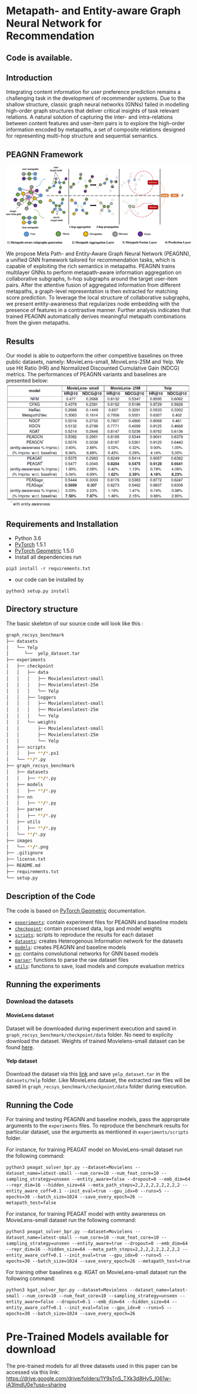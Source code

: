 # Metapath- and Entity-aware Graph Neural Network for Recommendation
## Code is available.

## Introduction

Integrating content information for user preference prediction remains a challenging task in the development of recommender systems.
Due to the shallow structure, classic graph neural networks (GNNs) failed in modelling high-order graph structures that deliver critical insights of task relevant relations.
A natural solution of capturing the inter- and intra-relations between content features and user-item pairs is to explore the high-order information encoded by metapaths, a set of composite relations designed for representing multi-hop structure and sequential semantics.

<!-- <img align="left" src="./images/HIN.png" width="400" height="400">
<img align="left" src="./images/schema.png" width="300" height="100">
<img align="left" src="./images/metapaths.png" width="300" height="300"> --> 

## PEAGNN Framework 

![framework](images/framework.png)

We propose Meta Path- and Entity-Aware Graph Neural Network (PEAGNN), a unified GNN framework tailored for recommendation tasks, which is capable of exploiting the rich semantics in metapaths. PEAGNN trains multilayer GNNs to perform metapath-aware information aggregation on collaborative subgraphs, h-hop subgraphs around the target user-item pairs. After the attentive fusion of aggregated information from different metapaths, a graph-level representation is then extracted for matching score prediction. To leverage the local structure of collaborative subgraphs, we present entity-awareness that regularizes node embedding with the presence of features in a contrastive manner. Further analysis indicates that trained PEAGNN automatically derives meaningful metapath combinations from the given metapaths.

## Results
Our model is able to outperform the other competitive baselines on three public datasets, namely: MovieLens-small, MovieLens-25M and Yelp. We use Hit Ratio (HR) and Normalized Discounted Cumulative Gain (NDCG) metrics.
The performances of PEAGNN variants and baselines are presented below:
![results](images/results.png)

## Requirements and Installation
* Python 3.6
* [PyTorch](http://pytorch.org/) 1.5.1
* [PyTorch Geometric](https://github.com/rusty1s/pytorch_geometric) 1.5.0
* Install all dependencies run
```
pip3 install -r requirements.txt
```
* our code can be installed by
```
python3 setup.py install
```

## Directory structure

The basic skeleton of our source code will look like this :
```bash
graph_recsys_benchmark
├── datasets
│   └── Yelp
│      └──  yelp_dataset.tar
├── experiments
│   ├── checkpoint
│   │   ├── data
│   │   │   ├── Movielenslatest-small
│   │   │   ├── Movielenslatest-25m
│   │   │   └── Yelp
│   │   ├── loggers
│   │   │   ├── Movielenslatest-small
│   │   │   ├── Movielenslatest-25m
│   │   │   └── Yelp
│   │   └── weights
│   │       ├── Movielenslatest-small
│   │       ├── Movielenslatest-25m
│   │       └── Yelp
│   ├── scripts
│   │   ├── **/*.ps1
│   └── **/*.py
├── graph_recsys_benchmark
│   ├── datasets
│   │   ├── **/*.py
│   ├── models
│   │   ├── **/*.py
│   ├── nn
│   │   ├── **/*.py
│   ├── parser
│   │   ├── **/*.py
│   ├── utils
│   │   ├── **/*.py
│   └── **/*.py
├── images
│   └── **/*.png
├── .gitignore
├── license.txt
├── README.md
├── requirements.txt
└── setup.py
```

## Description of the Code
The code is based on [PyTorch Geometric](https://github.com/rusty1s/pytorch_geometric) documentation. 

- [`experiments`](experiments): contain experiment files for PEAGNN and baseline models
- [`checkpoint`](experiments/checkpoint): contain processed data, logs and model weights
- [`scripts`](experiments/scripts): scripts to reproduce the results for each dataset
- [`datasets`](graph_recsys_benchmark/datasets): creates Heterogenous Information network for the datasets
- [`models`](graph_recsys_benchmark/models): creates PEAGNN and baseline models 
- [`nn`](graph_recsys_benchmark/nn): contains convolutional networks for GNN based models
- [`parser`](graph_recsys_benchmark/parser): functions to parse the raw dataset files
- [`utils`](graph_recsys_benchmark/utils): functions to save, load models and compute evaluation metrics

## Running the experiments 

### Download the datasets
#### MovieLens dataset

Dataset will be downloaded during experiment execution and saved in ``graph_recsys_benchmark/checkpoint/data`` folder. No need to explicity download the dataset. Weights of trained Movielens-small dataset can be found [here](experiments/checkpoint/weights/Movielenslatest-small).

#### Yelp dataset

Download the dataset via this [link](https://www.yelp.com/dataset/download) and save ``yelp_dataset.tar``  in the ``datasets/Yelp`` folder.
Like MovieLens dataset, the extracted raw files will be saved in ``graph_recsys_benchmark/checkpoint/data`` folder during execution.

## Running the Code

For training and testing PEAGNN and baseline models, pass the appropriate arguments to the ``experiments`` files.
To reproduce the benchmark results for particular dataset, use the arguments as mentioned in ``experiments/scripts`` folder.

For instance, for training PEAGAT model on MovieLens-small dataset run the following command:

```
python3 peagat_solver_bpr.py --dataset=Movielens --dataset_name=latest-small --num_core=10 --num_feat_core=10 --sampling_strategy=unseen --entity_aware=false --dropout=0 --emb_dim=64 --repr_dim=16 --hidden_size=64 --meta_path_steps=2,2,2,2,2,2,2,2,2 --entity_aware_coff=0.1 --init_eval=true --gpu_idx=0 --runs=5 --epochs=30 --batch_size=1024 --save_every_epoch=26 --metapath_test=false
```

For instance, for training PEAGAT model with entity awareness on MovieLens-small dataset run the following command:

```
python3 peagat_solver_bpr.py --dataset=Movielens --dataset_name=latest-small --num_core=10 --num_feat_core=10 --sampling_strategy=unseen --entity_aware=true --dropout=0 --emb_dim=64 --repr_dim=16 --hidden_size=64 --meta_path_steps=2,2,2,2,2,2,2,2,2 --entity_aware_coff=0.1 --init_eval=true --gpu_idx=0 --runs=5 --epochs=30 --batch_size=1024 --save_every_epoch=26 --metapath_test=true
```

For training other baselines e.g. KGAT on MovieLens-small dataset run the following command:

```
python3 kgat_solver_bpr.py --dataset=Movielens --dataset_name=latest-small --num_core=10 --num_feat_core=10 --sampling_strategy=unseen --entity_aware=false --dropout=0.1 --emb_dim=64 --hidden_size=64 --entity_aware_coff=0.1 --init_eval=false --gpu_idx=0 --runs=5 --epochs=30 --batch_size=1024 --save_every_epoch=26
```


# Pre-Trained Models available for download

The pre-trained models for all three datasets used in this paper can be accessed via this link:
https://drive.google.com/drive/folders/1Y9sTnS_TXk3d8Hv5_I061w-iA3lmdU0e?usp=sharing
